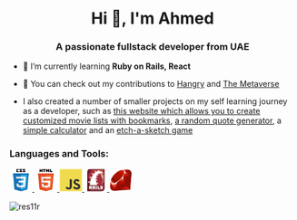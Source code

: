 <h1 align="center">Hi 👋, I'm Ahmed</h1>
<h3 align="center">A passionate fullstack developer from UAE</h3>

- 🌱 I’m currently learning **Ruby on Rails, React**

- 👯 You can check out my contributions to [Hangry](https://github.com/eisalserkal/hangry) and [The Metaverse](https://github.com/eisalserkal/the-metaverse)

- I also created a number of smaller projects on my self learning journey as a developer, such as [this website which allows you to create customized movie lists with bookmarks](https://github.com/res11r/rails-watch-list/),
[a random quote generator](https://github.com/res11r/Project-1-Random-Quote-Generator), a [simple calculator](https://github.com/res11r/calculator) and an [etch-a-sketch game](https://github.com/res11r/etch-a-sketch)

<p align="left">
</p>

<h3 align="left">Languages and Tools:</h3>
<p align="left"> <a href="https://www.w3schools.com/css/" target="_blank" rel="noreferrer"> <img src="https://raw.githubusercontent.com/devicons/devicon/master/icons/css3/css3-original-wordmark.svg" alt="css3" width="40" height="40"/> </a> <a href="https://www.w3.org/html/" target="_blank" rel="noreferrer"> <img src="https://raw.githubusercontent.com/devicons/devicon/master/icons/html5/html5-original-wordmark.svg" alt="html5" width="40" height="40"/> </a> <a href="https://developer.mozilla.org/en-US/docs/Web/JavaScript" target="_blank" rel="noreferrer"> <img src="https://raw.githubusercontent.com/devicons/devicon/master/icons/javascript/javascript-original.svg" alt="javascript" width="40" height="40"/> </a>  <a href="https://rubyonrails.org" target="_blank" rel="noreferrer"> <img src="https://raw.githubusercontent.com/devicons/devicon/master/icons/rails/rails-original-wordmark.svg" alt="rails" width="40" height="40"/> </a> <a href="https://www.ruby-lang.org/en/" target="_blank" rel="noreferrer"> <img src="https://raw.githubusercontent.com/devicons/devicon/master/icons/ruby/ruby-original.svg" alt="ruby" width="40" height="40"/> </a> </p>

<p><img align="center" src="https://github-readme-stats.vercel.app/api/top-langs?username=res11r&show_icons=true&locale=en&layout=compact" alt="res11r" /></p>
